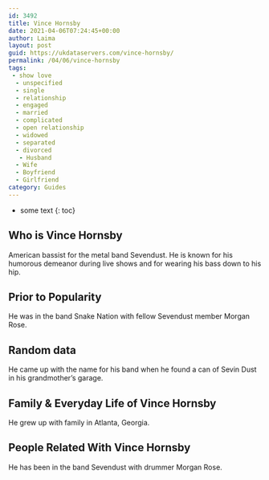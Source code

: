 ```yaml
---
id: 3492
title: Vince Hornsby
date: 2021-04-06T07:24:45+00:00
author: Laima
layout: post
guid: https://ukdataservers.com/vince-hornsby/
permalink: /04/06/vince-hornsby
tags:
 - show love
  - unspecified
  - single
  - relationship
  - engaged
  - married
  - complicated
  - open relationship
  - widowed
  - separated
  - divorced
   - Husband
  - Wife
  - Boyfriend
  - Girlfriend
category: Guides
---
```


* some text
{: toc}


## Who is Vince Hornsby
                  
                  
                  
American bassist for the metal band Sevendust. He is known for his humorous demeanor during live shows and for wearing his bass down to his hip.
                  
              
            
              
            
                
                
                
## Prior to Popularity
                  
                  
                  
He was in the band Snake Nation with fellow Sevendust member Morgan Rose.
                  
              
            
              
            
                
                
                
## Random data
                  
                  
                  
He came up with the name for his band when he found a can of Sevin Dust in his grandmother&#8217;s garage.
                  
              
            
              
            
                
                
                
## Family & Everyday Life of Vince Hornsby
                  
                  
                  
He grew up with family in Atlanta, Georgia.
                  
              
            
              
            
                
                
                
## People Related With Vince Hornsby
                  
                  
                  
He has been in the band Sevendust with drummer Morgan Rose.
                  
              
            
              
            
                
              
            
              
              
            
            
              
            
          
          
          